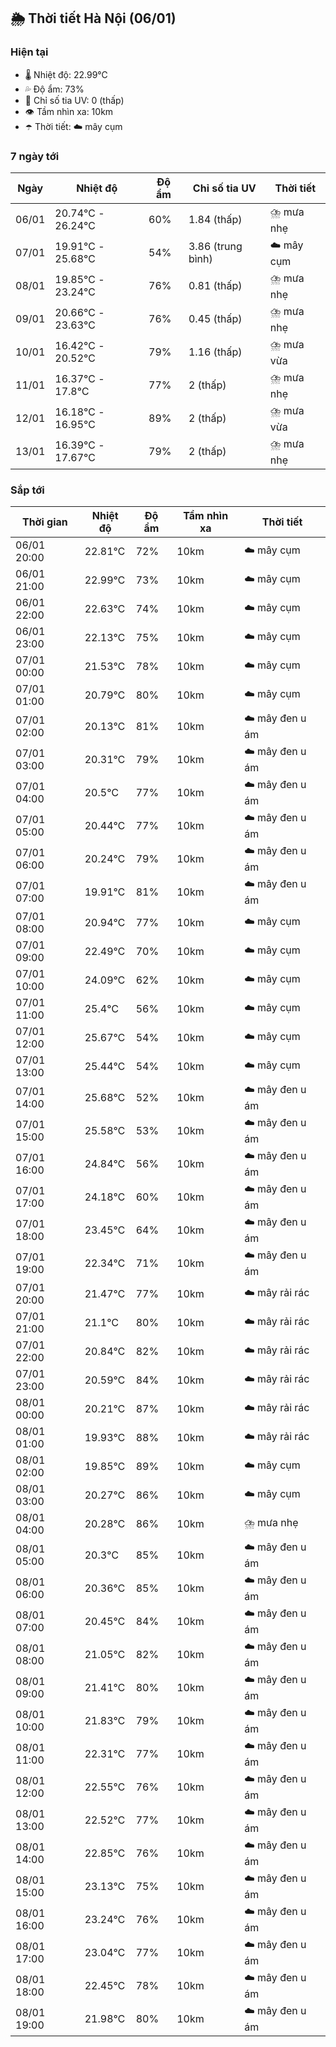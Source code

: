 ## 🌦️ Thời tiết Hà Nội (06/01)

### Hiện tại

- 🌡️ Nhiệt độ: 22.99℃
- 💦 Độ ẩm: 73%
- 🌟 Chỉ số tia UV: 0 (thấp)
- 👁️ Tầm nhìn xa: 10km
- ☂️ Thời tiết: ☁️ mây cụm

### 7 ngày tới

| Ngày | Nhiệt độ | Độ ẩm | Chỉ số tia UV | Thời tiết |
| --- | --- | --- | --- | --- |
| 06/01 | 20.74℃ - 26.24℃ | 60% | 1.84 (thấp) | ⛈️ mưa nhẹ |
| 07/01 | 19.91℃ - 25.68℃ | 54% | 3.86 (trung bình) | ☁️ mây cụm |
| 08/01 | 19.85℃ - 23.24℃ | 76% | 0.81 (thấp) | ⛈️ mưa nhẹ |
| 09/01 | 20.66℃ - 23.63℃ | 76% | 0.45 (thấp) | ⛈️ mưa nhẹ |
| 10/01 | 16.42℃ - 20.52℃ | 79% | 1.16 (thấp) | ⛈️ mưa vừa |
| 11/01 | 16.37℃ - 17.8℃ | 77% | 2 (thấp) | ⛈️ mưa nhẹ |
| 12/01 | 16.18℃ - 16.95℃ | 89% | 2 (thấp) | ⛈️ mưa vừa |
| 13/01 | 16.39℃ - 17.67℃ | 79% | 2 (thấp) | ⛈️ mưa nhẹ |

### Sắp tới

| Thời gian | Nhiệt độ | Độ ẩm | Tầm nhìn xa | Thời tiết |
| --- | --- | --- | --- | --- |
| 06/01 20:00 | 22.81℃ | 72% | 10km | ☁️ mây cụm |
| 06/01 21:00 | 22.99℃ | 73% | 10km | ☁️ mây cụm |
| 06/01 22:00 | 22.63℃ | 74% | 10km | ☁️ mây cụm |
| 06/01 23:00 | 22.13℃ | 75% | 10km | ☁️ mây cụm |
| 07/01 00:00 | 21.53℃ | 78% | 10km | ☁️ mây cụm |
| 07/01 01:00 | 20.79℃ | 80% | 10km | ☁️ mây cụm |
| 07/01 02:00 | 20.13℃ | 81% | 10km | ☁️ mây đen u ám |
| 07/01 03:00 | 20.31℃ | 79% | 10km | ☁️ mây đen u ám |
| 07/01 04:00 | 20.5℃ | 77% | 10km | ☁️ mây đen u ám |
| 07/01 05:00 | 20.44℃ | 77% | 10km | ☁️ mây đen u ám |
| 07/01 06:00 | 20.24℃ | 79% | 10km | ☁️ mây đen u ám |
| 07/01 07:00 | 19.91℃ | 81% | 10km | ☁️ mây đen u ám |
| 07/01 08:00 | 20.94℃ | 77% | 10km | ☁️ mây cụm |
| 07/01 09:00 | 22.49℃ | 70% | 10km | ☁️ mây cụm |
| 07/01 10:00 | 24.09℃ | 62% | 10km | ☁️ mây cụm |
| 07/01 11:00 | 25.4℃ | 56% | 10km | ☁️ mây cụm |
| 07/01 12:00 | 25.67℃ | 54% | 10km | ☁️ mây cụm |
| 07/01 13:00 | 25.44℃ | 54% | 10km | ☁️ mây cụm |
| 07/01 14:00 | 25.68℃ | 52% | 10km | ☁️ mây đen u ám |
| 07/01 15:00 | 25.58℃ | 53% | 10km | ☁️ mây đen u ám |
| 07/01 16:00 | 24.84℃ | 56% | 10km | ☁️ mây đen u ám |
| 07/01 17:00 | 24.18℃ | 60% | 10km | ☁️ mây đen u ám |
| 07/01 18:00 | 23.45℃ | 64% | 10km | ☁️ mây đen u ám |
| 07/01 19:00 | 22.34℃ | 71% | 10km | ☁️ mây đen u ám |
| 07/01 20:00 | 21.47℃ | 77% | 10km | ☁️ mây rải rác |
| 07/01 21:00 | 21.1℃ | 80% | 10km | ☁️ mây rải rác |
| 07/01 22:00 | 20.84℃ | 82% | 10km | ☁️ mây rải rác |
| 07/01 23:00 | 20.59℃ | 84% | 10km | ☁️ mây rải rác |
| 08/01 00:00 | 20.21℃ | 87% | 10km | ☁️ mây rải rác |
| 08/01 01:00 | 19.93℃ | 88% | 10km | ☁️ mây rải rác |
| 08/01 02:00 | 19.85℃ | 89% | 10km | ☁️ mây cụm |
| 08/01 03:00 | 20.27℃ | 86% | 10km | ☁️ mây cụm |
| 08/01 04:00 | 20.28℃ | 86% | 10km | ⛈️ mưa nhẹ |
| 08/01 05:00 | 20.3℃ | 85% | 10km | ☁️ mây đen u ám |
| 08/01 06:00 | 20.36℃ | 85% | 10km | ☁️ mây đen u ám |
| 08/01 07:00 | 20.45℃ | 84% | 10km | ☁️ mây đen u ám |
| 08/01 08:00 | 21.05℃ | 82% | 10km | ☁️ mây đen u ám |
| 08/01 09:00 | 21.41℃ | 80% | 10km | ☁️ mây đen u ám |
| 08/01 10:00 | 21.83℃ | 79% | 10km | ☁️ mây đen u ám |
| 08/01 11:00 | 22.31℃ | 77% | 10km | ☁️ mây đen u ám |
| 08/01 12:00 | 22.55℃ | 76% | 10km | ☁️ mây đen u ám |
| 08/01 13:00 | 22.52℃ | 77% | 10km | ☁️ mây đen u ám |
| 08/01 14:00 | 22.85℃ | 76% | 10km | ☁️ mây đen u ám |
| 08/01 15:00 | 23.13℃ | 75% | 10km | ☁️ mây đen u ám |
| 08/01 16:00 | 23.24℃ | 76% | 10km | ☁️ mây đen u ám |
| 08/01 17:00 | 23.04℃ | 77% | 10km | ☁️ mây đen u ám |
| 08/01 18:00 | 22.45℃ | 78% | 10km | ☁️ mây đen u ám |
| 08/01 19:00 | 21.98℃ | 80% | 10km | ☁️ mây đen u ám |
